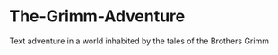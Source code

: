 The-Grimm-Adventure
===================

Text adventure in a world inhabited by the tales of the Brothers Grimm
